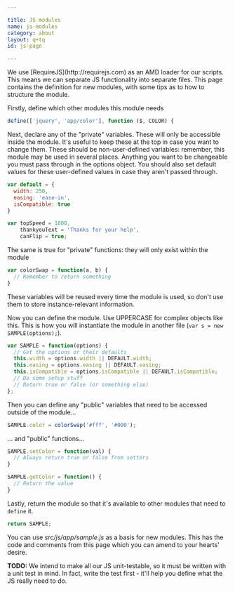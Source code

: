 ```yaml
---

title: JS modules
name: js-modules
category: about
layout: q+tq
id: js-page

---
```


<div class="lead"><p>We use [RequireJS](http://requirejs.com) as an AMD loader for our scripts. This means we can separate JS functionality into separate files. This page contains the definition for new modules, with some tips as to how to structure the module.</p></div>

Firstly, define which other modules this module needs

```javascript
define(['jquery', 'app/color'], function ($, COLOR) {
```

Next, declare any of the "private" variables. These will only be accessible inside the module. It's useful to keep these at the top in case you want to change them. These should be non-user-defined variables: remember, this module may be used in several places. Anything you want to be changeable you must pass through in the options object. You should also set default values for these user-defined values in case they aren't passed through.

```javascript
var default = {
  width: 250,
  easing: 'ease-in',
  isCompatible: true
}

var topSpeed = 1000,
    thankyouText = 'Thanks for your help',
    canFlip = true;
```

The same is true for "private" functions: they will only exist within the module

```javascript
var colorSwap = function(a, b) {
  // Remember to return something
}
```

These variables will be reused every time the module is used, so don't use them to store instance-relevant information.

Now you can define the module. Use UPPERCASE for complex objects like this. This is how you will instantiate the module in another file (`var s = new SAMPLE(options);`).

```javascript
var SAMPLE = function(options) {
  // Get the options or their defaults
  this.width = options.width || DEFAULT.width;
  this.easing = options.easing || DEFAULT.easing;
  this.isCompatible = options.isCompatible || DEFAULT.isCompatible;
  // Do some setup stuff
  // Return true or false (or something else)
};
```

Then you can define any "public" variables that need to be accessed outside of the module&hellip;

```javascript
SAMPLE.color = colorSwap('#fff', '#000');
```

&hellip; and "public" functions&hellip;

```javascript
SAMPLE.setColor = function(val) {
  // Always return true or false from setters
}

SAMPLE.getColor = function() {
  // Return the value
}
```

Lastly, return the module so that it's available to other modules that need to `define` it.

```javascript
return SAMPLE;
```

You can use _src/js/app/sample.js_ as a basis for new modules. This has the code and comments from this page which you can amend to your hearts' desire.

**TODO:** We intend to make all our JS unit-testable, so it must be written with a unit test in mind. In fact, write the test first - it'll help you define what the JS really need to do.
